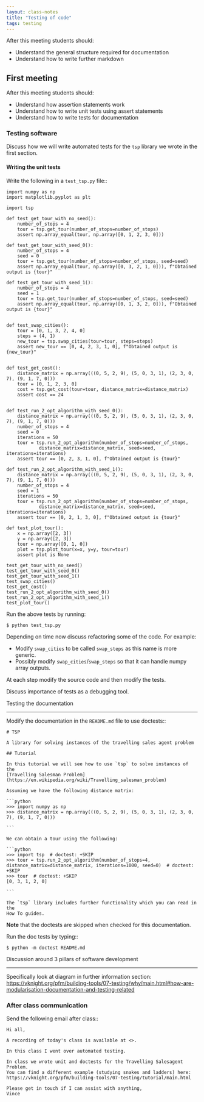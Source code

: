 ```yaml
---
layout: class-notes
title: "Testing of code"
tags: testing
---
```


After this meeting students should:

- Understand the general structure required for documentation
- Understand how to write further markdown

## First meeting

After this meeting students should:

- Understand how assertion statements work
- Understand how to write unit tests using assert statements
- Understand how to write tests for documentation

### Testing software

Discuss how we will write automated tests for the `tsp` library we wrote in the
first section.

#### Writing the unit tests

Write the following in a `test_tsp.py` file::

    import numpy as np
    import matplotlib.pyplot as plt

    import tsp

    def test_get_tour_with_no_seed():
        number_of_stops = 4
        tour = tsp.get_tour(number_of_stops=number_of_stops)
        assert np.array_equal(tour, np.array([0, 1, 2, 3, 0]))

    def test_get_tour_with_seed_0():
        number_of_stops = 4
        seed = 0
        tour = tsp.get_tour(number_of_stops=number_of_stops, seed=seed)
        assert np.array_equal(tour, np.array([0, 3, 2, 1, 0])), f"Obtained output is {tour}"

    def test_get_tour_with_seed_1():
        number_of_stops = 4
        seed = 1
        tour = tsp.get_tour(number_of_stops=number_of_stops, seed=seed)
        assert np.array_equal(tour, np.array([0, 1, 3, 2, 0])), f"Obtained output is {tour}"


    def test_swap_cities():
        tour = [0, 1, 3, 2, 4, 0]
        steps = (4, 1)
        new_tour = tsp.swap_cities(tour=tour, steps=steps)
        assert new_tour == [0, 4, 2, 3, 1, 0], f"Obtained output is {new_tour}"


    def test_get_cost():
        distance_matrix = np.array(((0, 5, 2, 9), (5, 0, 3, 1), (2, 3, 0, 7), (9, 1, 7, 0)))
        tour = [0, 1, 2, 3, 0]
        cost = tsp.get_cost(tour=tour, distance_matrix=distance_matrix)
        assert cost == 24


    def test_run_2_opt_algorithm_with_seed_0():
        distance_matrix = np.array(((0, 5, 2, 9), (5, 0, 3, 1), (2, 3, 0, 7), (9, 1, 7, 0)))
        number_of_stops = 4
        seed = 0
        iterations = 50
        tour = tsp.run_2_opt_algorithm(number_of_stops=number_of_stops,
                distance_matrix=distance_matrix, seed=seed, iterations=iterations)
        assert tour == [0, 2, 3, 1, 0], f"Obtained output is {tour}"

    def test_run_2_opt_algorithm_with_seed_1():
        distance_matrix = np.array(((0, 5, 2, 9), (5, 0, 3, 1), (2, 3, 0, 7), (9, 1, 7, 0)))
        number_of_stops = 4
        seed = 1
        iterations = 50
        tour = tsp.run_2_opt_algorithm(number_of_stops=number_of_stops,
                distance_matrix=distance_matrix, seed=seed, iterations=iterations)
        assert tour == [0, 2, 1, 3, 0], f"Obtained output is {tour}"

    def test_plot_tour():
        x = np.array([2, 3])
        y = np.array([2, 3])
        tour = np.array([0, 1, 0])
        plot = tsp.plot_tour(x=x, y=y, tour=tour)
        assert plot is None

    test_get_tour_with_no_seed()
    test_get_tour_with_seed_0()
    test_get_tour_with_seed_1()
    test_swap_cities()
    test_get_cost()
    test_run_2_opt_algorithm_with_seed_0()
    test_run_2_opt_algorithm_with_seed_1()
    test_plot_tour()

Run the above tests by running:

    $ python test_tsp.py

Depending on time now discuss refactoring some of the code. For example:

- Modify `swap_cities` to be called `swap_steps` as this name is more generic.
- Possibly modify `swap_cities`/`swap_steps` so that it can handle numpy array
  outputs.

At each step modify the source code and then modify the tests.

Discuss importance of tests as a debugging tool.

Testing the documentation

---

Modify the documentation in the `README.md` file to use doctests::

    # TSP

    A library for solving instances of the travelling sales agent problem

    ## Tutorial

    In this tutorial we will see how to use `tsp` to solve instances of the
    [Travelling Salesman Problem](https://en.wikipedia.org/wiki/Travelling_salesman_problem)

    Assuming we have the following distance matrix:

    ```python
    >>> import numpy as np
    >>> distance_matrix = np.array(((0, 5, 2, 9), (5, 0, 3, 1), (2, 3, 0, 7), (9, 1, 7, 0)))

    ```

    We can obtain a tour using the following:

    ```python
    >>> import tsp  # doctest: +SKIP
    >>> tour = tsp.run_2_opt_algorithm(number_of_stops=4, distance_matrix=distance_matrix, iterations=1000, seed=0)  # doctest: +SKIP
    >>> tour  # doctest: +SKIP
    [0, 3, 1, 2, 0]

    ```

    The `tsp` library includes further functionality which you can read in the
    How To guides.

**Note** that the doctests are skipped when checked for this documentation.

Run the doc tests by typing::

    $ python -m doctest README.md

Discussion around 3 pillars of software development

---

Specifically look at diagram in further information section:
https://vknight.org/pfm/building-tools/07-testing/why/main.html#how-are-modularisation-documentation-and-testing-related

### After class communication

Send the following email after class::

    Hi all,

    A recording of today's class is available at <>.

    In this class I went over automated testing.

    In class we wrote unit and doctests for the Travelling Salesagent Problem.
    You can find a different example (studying snakes and ladders) here:
    https://vknight.org/pfm/building-tools/07-testing/tutorial/main.html

    Please get in touch if I can assist with anything,
    Vince
